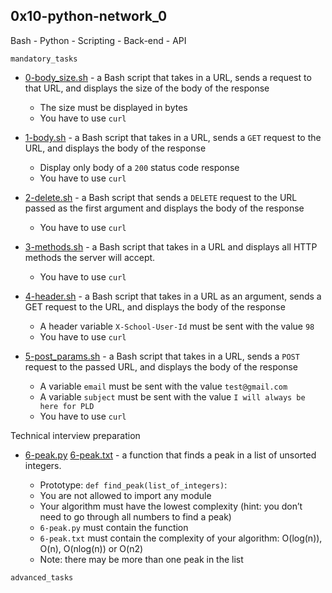## 0x10-python-network_0

Bash - Python - Scripting - Back-end - API

`mandatory_tasks`

* [0-body_size.sh]() - a Bash script that takes in a URL, sends a request to that URL, and displays the size of the body of the response

    * The size must be displayed in bytes
    * You have to use ``curl``

* [1-body.sh]() -  a Bash script that takes in a URL, sends a ``GET`` request to the URL, and displays the body of the response

    * Display only body of a ``200`` status code response
    * You have to use ``curl``

* [2-delete.sh]() - a Bash script that sends a ``DELETE`` request to the URL passed as the first argument and displays the body of the response

    * You have to use ``curl``

* [3-methods.sh]() - a Bash script that takes in a URL and displays all HTTP methods the server will accept.

    * You have to use ``curl``

* [4-header.sh]() - a Bash script that takes in a URL as an argument, sends a GET request to the URL, and displays the body of the response

    * A header variable ``X-School-User-Id`` must be sent with the value ``98``
    * You have to use ``curl``

* [5-post_params.sh]() - a Bash script that takes in a URL, sends a ``POST`` request to the passed URL, and displays the body of the response

    * A variable ``email`` must be sent with the value ``test@gmail.com``
    * A variable ``subject`` must be sent with the value ``I will always be here for PLD``
    * You have to use ``curl``

Technical interview preparation
* [6-peak.py]() [6-peak.txt]() -  a function that finds a peak in a list of unsorted integers.

    * Prototype: ``def find_peak(list_of_integers)``:
    * You are not allowed to import any module
    * Your algorithm must have the lowest complexity (hint: you don’t need to go through all numbers to find a peak)
    * ``6-peak.py``  must contain the function
    * ``6-peak.txt`` must contain the complexity of your algorithm: O(log(n)), O(n), O(nlog(n)) or O(n2)
    * Note: there may be more than one peak in the list 

`advanced_tasks`
